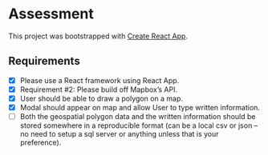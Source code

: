 # Assessment

This project was bootstrapped with [Create React App](https://github.com/facebook/create-react-app).

## Requirements

- [x] Please use a React framework using React App.
- [x] Requirement #2: Please build off Mapbox’s API.
- [x] User should be able to draw a polygon on a map.
- [x] Modal should appear on map and allow User to type written information.
- [ ] Both the geospatial polygon data and the written information should be stored somewhere in a reproducible format (can be a local csv or json – no need to setup a sql server or anything unless that is your preference).
